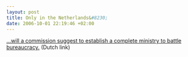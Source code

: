 ```yaml
--- 
layout: post
title: Only in the Netherlands&#8230;
date: 2006-10-01 22:19:46 +02:00
---
```


[...will a commission suggest to establish a complete ministry to battle bureaucracy.](http://www.nu.nl/news/838179/11/rss/Nationale_Conventie_wil_minister_tegen_bureaucratie.html "Nu.nl: Minister tegen bureaucratie") (Dutch link)
